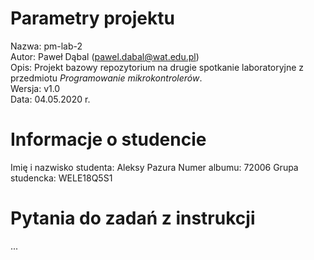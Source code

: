 # Parametry projektu

Nazwa: pm-lab-2  
Autor: Paweł Dąbal (pawel.dabal@wat.edu.pl)  
Opis: Projekt bazowy repozytorium na drugie spotkanie laboratoryjne z przedmiotu _Programowanie mikrokontrolerów_.  
Wersja: v1.0  
Data: 04.05.2020  r.

# Informacje o studencie

Imię i nazwisko studenta: Aleksy Pazura 
Numer albumu: 72006 
Grupa studencka: WELE18Q5S1 

# Pytania do zadań z instrukcji
...
